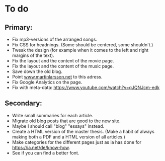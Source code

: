 # To do

## Primary:
- Fix mp3-versions of the arranged songs.
- Fix CSS for headnings. (Some should be centered, some shouldn't.)
- Tweak the design (for example when it comes to the left and right margins of the text).
- Fix the layout and the content of the movie page.
- Fix the layout and the content of the music page.
- Save down the old blog.
- Point www.martinlarsson.net to this adress.
- Fix Google Analytics on the page.
- Fix with meta-data: https://www.youtube.com/watch?v=qJQNJcm-edk


## Secondary:
- Write small summaries for each article.
- Migrate old blog posts that are good to the new site.
- Maybe I should call "blog" "essays" instead.
- Create a HTML version of the master thesis. (Make a habit of always making both a PDF and a HTML version of all articles.)
- Make categories for the different pages just as ia has done for https://ia.net/de/know-how.
- See if you can find a better font.